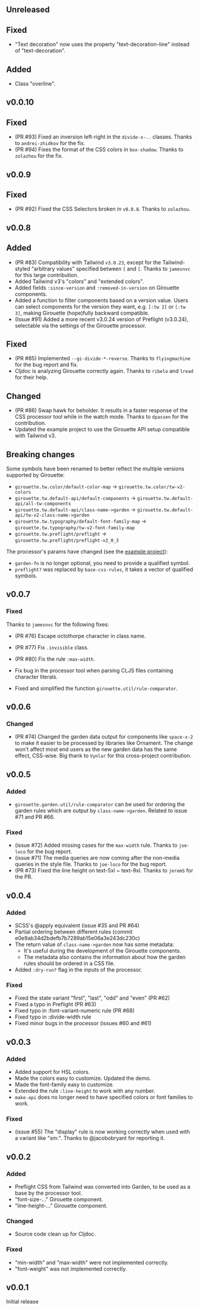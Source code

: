 ## Unreleased

## Fixed

- "Text decoration" now uses the property "text-decoration-line" instead of "text-decoration".

## Added

- Class "overline".

## v0.0.10

## Fixed

- (PR #93) Fixed an inversion left-right in the `divide-x-..` classes. Thanks to `andrei-zhidkov` for the fix.
- (PR #94) Fixes the format of the CSS colors in `box-shadow`. Thanks to `zolazhou` for the fix.

## v0.0.9

## Fixed

- (PR #92) Fixed the CSS Selectors broken in `v0.0.8`. Thanks to `zolazhou`.

## v0.0.8

## Added

- (PR #83) Compatibility with Tailwind `v3.0.23`, except for the Tailwind-styled "arbitrary values" specified between `[` and `]`.
  Thanks to `jamesnvc` for this large contribution.
- Added Tailwind v3's "colors" and "extended colors".
- Added fields `:since-version` and `:removed-in-version` on Girouette components.
- Added a function to filter components based on a version value. Users can
  select components for the version they want, e.g. `[:tw 2]` or `[:tw 3]`,
  making Girouette (hope)fully backward compatible.
- (Issue #91) Added a more recent v3.0.24 version of Preflight (v3.0.24), selectable via the settings of the Girouette processor.

## Fixed

- (PR #85) Implemented `--gi-divide-*-reverse`.
  Thanks to `flyingmachine` for the bug report and fix.
- Cljdoc is analyzing Girouette correctly again. Thanks to `ribelo` and `lread` for their help.

## Changed

- (PR #86) Swap hawk for beholder. It results in a faster response of the CSS processor tool while in the watch mode.
  Thanks to `dpassen` for the contribution.
- Updated the example project to use the Girouette API setup compatible with Tailwind v3.

## Breaking changes

Some symbols have been renamed to better reflect the multiple versions supported by Girouette:
- `girouette.tw.color/default-color-map` -> `girouette.tw.color/tw-v2-colors`
- `girouette.tw.default-api/default-components` -> `girouette.tw.default-api/all-tw-components`
- `girouette.tw.default-api/class-name->garden` -> `girouette.tw.default-api/tw-v2-class-name->garden`
- `girouette.tw.typography/default-font-family-map` -> `girouette.tw.typography/tw-v2-font-family-map`
- `girouette.tw.preflight/preflight` -> `girouette.tw.preflight/preflight-v2_0_3`

The processor's params have changed (see the [example project](https://github.com/green-coder/girouette/blob/fd0f7cbb017ea5a989c5ce01149c67896aaca977/example/reagent-demo/deps.edn)):
- `garden-fn` is no longer optional, you need to provide a qualified symbol.
- `preflight?` was replaced by `base-css-rules`, it takes a vector of qualified symbols.

## v0.0.7

### Fixed

Thanks to `jamesnvc` for the following fixes:
- (PR #76) Escape octothorpe character in class name.
- (PR #77) Fix `.invisible` class.
- (PR #80) Fix the rule `:max-width`.
- Fix bug in the processor tool when parsing CLJS files containing character literals.

- Fixed and simplified the function `girouette.util/rule-comparator`.

## v0.0.6

### Changed

- (PR #74) Changed the garden data output for components like `space-x-2` to make it easier to be processed by libraries like Ornament.
  The change won't affect most end users as the new garden data has the same effect, CSS-wise.
  Big thank to `Vynlar` for this cross-project contribution.

## v0.0.5

### Added

- `girouette.garden.util/rule-comparator` can be used for ordering the garden rules which are output by `class-name->garden`.
  Related to issue #71 and PR #66.

### Fixed

- (issue #72) Added missing cases for the `max-width` rule. Thanks to `joe-loco` for the bug report.
- (issue #71) The media queries are now coming after the non-media queries in the style file. Thanks to `joe-loco` for the bug report.
- (PR #73) Fixed the line height on text-5xl ~ text-9xl. Thanks to `jeremS` for the PR.

## v0.0.4

### Added

- SCSS's @apply equivalent (issue #35 and PR #64)
- Partial ordering between different rules (commit e0e9ab34d2bdefb7b7289ab15e06a3e243dc230c)
- The return value of `class-name->garden` now has some metadata:
  - It's useful during the development of the Girouette components.
  - The metadata also contains the information about how the garden rules should be ordered in a CSS file.
- Added `:dry-run?` flag in the inputs of the processor.

### Fixed

- Fixed the state variant "first", "last", "odd" and "even" (PR #62)
- Fixed a typo in Preflight (PR #63)
- Fixed typo in :font-variant-numeric rule (PR #68)
- Fixed typo in :divide-width rule
- Fixed minor bugs in the processor (issues #60 and #61)

## v0.0.3

### Added

- Added support for HSL colors.
- Made the colors easy to customize. Updated the demo.
- Made the font-family easy to customize.
- Extended the rule `:line-height` to work with any number.
- `make-api` does no longer need to have specified colors or font families to work.

### Fixed

- (issue #55) The "display" rule is now working correctly when used with a variant like "sm:".
  Thanks to @jacobobryant for reporting it.

## v0.0.2

### Added

- Preflight CSS from Tailwind was converted into Garden, to be used as a base by the processor tool.
- "font-size-..." Girouette component.
- "line-height-..." Girouette component.

### Changed

- Source code clean up for Cljdoc.

### Fixed

- "min-width" and "max-width" were not implemented correctly.
- "font-weight" was not implemented correctly.

## v0.0.1

Initial release
